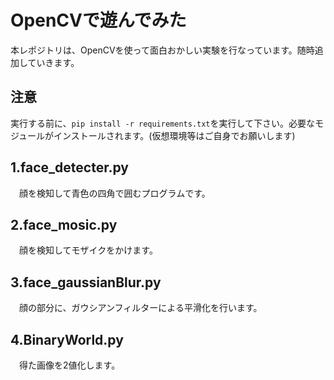 # OpenCVで遊んでみた
本レポジトリは、OpenCVを使って面白おかしい実験を行なっています。随時追加していきます。

## 注意
実行する前に、`pip install -r requirements.txt`を実行して下さい。必要なモジュールがインストールされます。(仮想環境等はご自身でお願いします)

## 1.face_detecter.py
　顔を検知して青色の四角で囲むプログラムです。

## 2.face_mosic.py
　顔を検知してモザイクをかけます。

## 3.face_gaussianBlur.py
　顔の部分に、ガウシアンフィルターによる平滑化を行います。

## 4.BinaryWorld.py
　得た画像を2値化します。
